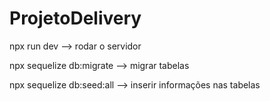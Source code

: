 # ProjetoDelivery

npx run dev --> rodar o servidor

npx sequelize db:migrate --> migrar tabelas

npx sequelize db:seed:all  --> inserir informações nas tabelas
